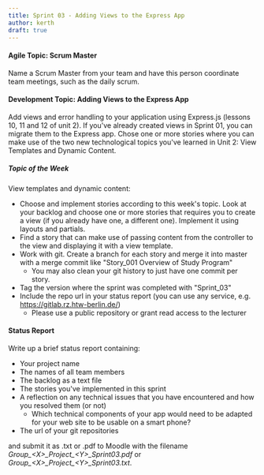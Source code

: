 ```yaml
---
title: Sprint 03 - Adding Views to the Express App
author: kerth
draft: true
---
```


#### Agile Topic: Scrum Master

Name a Scrum Master from your team and have this person coordinate team meetings, such as the daily scrum.

#### Development Topic: Adding Views to the Express App

Add views and error handling to your application using Express.js (lessons 10, 11 and 12 of unit 2). If you've already
created views in Sprint 01, you can migrate them to the Express app. Chose one or more stories where you can make use of
the two new technological topics you've learned in Unit 2: View Templates and Dynamic Content.

##### Topic of the Week

View templates and dynamic content:

- Choose and implement stories according to this week's topic. Look at your backlog and choose one or more stories
  that requires you to create a view (if you already have one, a different one). Implement it using layouts and partials.
- Find a story that can make use of passing content from the controller to the view and displaying it with a view template.
- Work with git. Create a branch for each story and merge it into master with a merge commit like "Story_001 Overview of Study Program"
  - You may also clean your git history to just have one commit per story.
- Tag the version where the sprint was completed with "Sprint_03"
- Include the repo url in your status report (you can use any service, e.g. https://gitlab.rz.htw-berlin.de/)
  - Please use a public repository or grant read access to the lecturer

#### Status Report

Write up a brief status report containing:

- Your project name
- The names of all team members
- The backlog as a text file
- The stories you've implemented in this sprint
- A reflection on any technical issues that you have encountered and how you resolved them (or not)
  - Which technical components of your app would need to be adapted for your web site to be usable on a smart phone?
- The url of your git repositories

and submit it as .txt or .pdf to Moodle with the filename _Group\_\<X\>\_Project\_\<Y\>\_Sprint03.pdf_ or
_Group\_\<X\>\_Project\_\<Y\>\_Sprint03.txt_.
